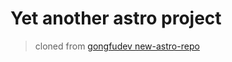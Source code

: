 # Yet another astro project

> cloned from [gongfudev new-astro-repo](https://github.com/gongfudev/new-astro-repo)

